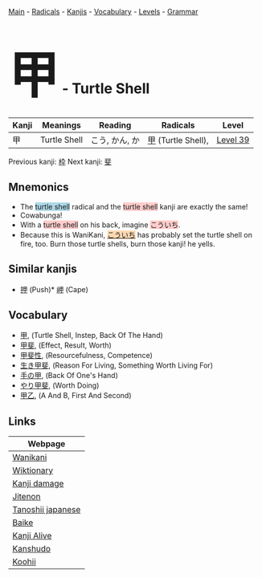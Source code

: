 <style> bigfont {font-size: 100px}</style>
[Main](../index.md) -
[Radicals](../radicals.md) -
[Kanjis](../kanjis.md) -
[Vocabulary](../vocabulary.md) -
[Levels](../levels.md) -
[Grammar](../grammar.md)
# <bigfont> 甲</bigfont> - Turtle Shell 

| Kanji | Meanings | Reading | Radicals | Level |
| --- | --- | --- | --- | --- |
| 甲 | Turtle Shell | こう, かん, か | [甲](../radicals/甲.md) (Turtle Shell),  | [Level 39](../levels/wk_level39.md) |

Previous kanji: [枠](枠.md) Next kanji: [斐](斐.md) 

## Mnemonics
 * The <span style="background-color:#ADD8E6"> turtle shell</span> radical and the <span style="background-color:#ffcccb"> turtle shell</span> kanji are exactly the same!
* Cowabunga!
* With a <span style="background-color:#ffcccb"> turtle shell</span> on his back, imagine <span style="background-color:#ffcccb"> こういち</span>.
* Because this is WaniKani, <span style="background-color:#fed8b1"> [こういち](https://jisho.org/search/こういち)</span> has probably set the turtle shell on fire, too. Burn those turtle shells, burn those kanji! he yells.


## Similar kanjis
 * [押](押.md) (Push)* [岬](岬.md) (Cape)


## Vocabulary
 * [甲](../vocabulary/甲.md), (Turtle Shell, Instep, Back Of The Hand)
* [甲斐](../vocabulary/甲.md), (Effect, Result, Worth)
* [甲斐性](../vocabulary/甲.md), (Resourcefulness, Competence)
* [生き甲斐](../vocabulary/甲.md), (Reason For Living, Something Worth Living For)
* [手の甲](../vocabulary/甲.md), (Back Of One's Hand)
* [やり甲斐](../vocabulary/甲.md), (Worth Doing)
* [甲乙](../vocabulary/甲.md), (A And B, First And Second)



## Links 

| Webpage |
| --- |
| [Wanikani          ](https://www.wanikani.com/kanji/甲) |
| [Wiktionary        ](https://en.wiktionary.org/wiki/甲) |
| [Kanji damage      ](http://www.kanjidamage.com/kanji/search?utf8=✓&q=甲) |
| [Jitenon           ](https://jitenon.com/kanji/甲) |
| [Tanoshii japanese ](https://www.tanoshiijapanese.com/dictionary/kanji.cfm?k=甲) |
| [Baike             ](https://baike.baidu.com/item/甲) |
| [Kanji Alive       ](https://app.kanjialive.com/甲) |
| [Kanshudo          ](https://www.kanshudo.com/searchmn?q=甲) |
| [Koohii            ](https://kanji.koohii.com/study/kanji/甲) |
